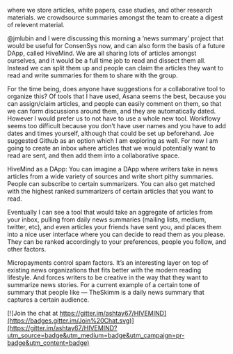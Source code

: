 where we store articles, white papers, case studies, and other research materials. we crowdsource summaries amongst the team to create a digest of relevent material. 

@jmlubin and I were discussing this morning a ‘news summary’ project that would be useful for ConsenSys now, and can also form the basis of a future DApp, called HiveMind. We are all sharing lots of articles amongst ourselves, and it would be a full time job to read and dissect them all. Instead we can split them up and people can claim the articles they want to read and write summaries for them to share with the group.

For the time being, does anyone have suggestions for a collaborative tool to organize this?  Of tools that I have used, Asana seems the best, because you can assign/claim articles, and people can easily comment on them, so that we can form discussions around them, and they are automatically dated. However I would prefer us to not have to use a whole new tool. Workflowy seems too difficult because you don’t have user names and you have to add dates and times yourself, although that could be set up beforehand. Joe suggested Github as an option which I am exploring as well. For now I am going to create an inbox where articles that we would potentially want to read are sent, and then add them into a collaborative space.

HiveMind as a DApp:
You can imagine a DApp where writers take in news articles from a wide variety of sources and write short pithy summaries. People can subscribe to certain summarizers. You can also get matched with the highest ranked summarizers of certain articles that you want to read.

Eventually I can see a tool that would take an aggregate of articles from your inbox, pulling from daily news summaries (mailing lists, medium, twitter, etc), and even articles your friends have sent you, and places them into a nice user interface where you can decide to read them as you please. They can be ranked accordingly to your preferences, people you follow, and other factors.

Micropayments control spam factors. It’s an interesting layer on top of existing news organizations that fits better with the modern reading lifestyle. And forces writers to be creative in the way that they want to summarize news stories.  For a current example of a certain tone of summary that people like — TheSkimm is a daily news summary that captures a certain audience.


[![Join the chat at https://gitter.im/ashtay67/HIVEMIND](https://badges.gitter.im/Join%20Chat.svg)](https://gitter.im/ashtay67/HIVEMIND?utm_source=badge&utm_medium=badge&utm_campaign=pr-badge&utm_content=badge)